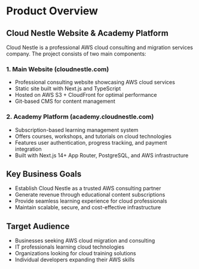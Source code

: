# Product Overview

## Cloud Nestle Website & Academy Platform

Cloud Nestle is a professional AWS cloud consulting and migration services company. The project consists of two main components:

### 1. Main Website (cloudnestle.com)
- Professional consulting website showcasing AWS cloud services
- Static site built with Next.js and TypeScript
- Hosted on AWS S3 + CloudFront for optimal performance
- Git-based CMS for content management

### 2. Academy Platform (academy.cloudnestle.com)
- Subscription-based learning management system
- Offers courses, workshops, and tutorials on cloud technologies
- Features user authentication, progress tracking, and payment integration
- Built with Next.js 14+ App Router, PostgreSQL, and AWS infrastructure

## Key Business Goals
- Establish Cloud Nestle as a trusted AWS consulting partner
- Generate revenue through educational content subscriptions
- Provide seamless learning experience for cloud professionals
- Maintain scalable, secure, and cost-effective infrastructure

## Target Audience
- Businesses seeking AWS cloud migration and consulting
- IT professionals learning cloud technologies
- Organizations looking for cloud training solutions
- Individual developers expanding their AWS skills